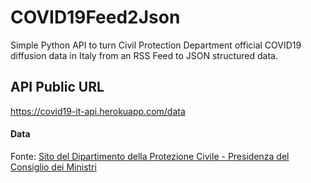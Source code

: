 # COVID19Feed2Json
Simple Python API to turn Civil Protection Department official COVID19 diffusion data in Italy from an RSS Feed to JSON structured data.


## API Public URL
https://covid19-it-api.herokuapp.com/data

#### Data
Fonte: <a target="_blank" href="http://www.protezionecivile.gov.it/">Sito del Dipartimento della Protezione Civile - Presidenza del Consiglio dei Ministri</a>
